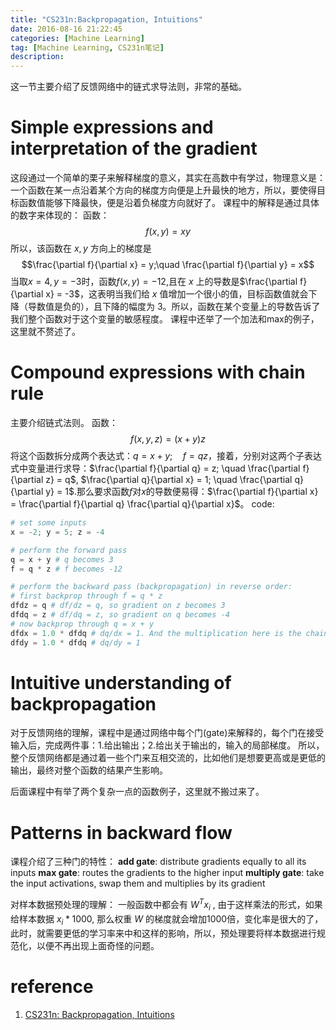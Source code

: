 ```yaml
---
title: "CS231n:Backpropagation, Intuitions"
date: 2016-08-16 21:22:45
categories: [Machine Learning]
tag: [Machine Learning, CS231n笔记]
description: 
---
```


这一节主要介绍了反馈网络中的链式求导法则，非常的基础。

# Simple expressions and interpretation of the gradient
这段通过一个简单的栗子来解释梯度的意义，其实在高数中有学过，物理意义是：一个函数在某一点沿着某个方向的梯度方向便是上升最快的地方，所以，要使得目标函数值能够下降最快，便是沿着负梯度方向就好了。
课程中的解释是通过具体的数字来体现的：
函数：$$f(x, y) = xy$$
所以，该函数在 $x, y$ 方向上的梯度是 $$\frac{\partial f}{\partial x} = y;\quad \frac{\partial f}{\partial y} = x$$
当取$x=4, y=-3$时，函数$f(x, y) = -12$,且在 $x$ 上的导数是$\frac{\partial f}{\partial x} = -3$，这表明当我们给 $x$ 值增加一个很小的值，目标函数值就会下降（导数值是负的），且下降的幅度为 $3$。所以，函数在某个变量上的导数告诉了我们整个函数对于这个变量的敏感程度。
课程中还举了一个加法和max的例子，这里就不赘述了。

# Compound expressions with chain rule
主要介绍链式法则。
函数：
$$f(x, y, z) = (x + y)z$$
将这个函数拆分成两个表达式：$q = x + y;\quad f = qz$，接着，分别对这两个子表达式中变量进行求导：$\frac{\partial f}{\partial q} = z; \quad \frac{\partial f}{\partial z} = q$, $\frac{\partial q}{\partial x} = 1; \quad \frac{\partial q}{\partial y} = 1$.那么要求函数$f$对$x$的导数便易得：$\frac{\partial f}{\partial x} = \frac{\partial f}{\partial q} \frac{\partial q}{\partial x}$。
code:
```python
# set some inputs
x = -2; y = 5; z = -4

# perform the forward pass
q = x + y # q becomes 3
f = q * z # f becomes -12

# perform the backward pass (backpropagation) in reverse order:
# first backprop through f = q * z
dfdz = q # df/dz = q, so gradient on z becomes 3
dfdq = z # df/dq = z, so gradient on q becomes -4
# now backprop through q = x + y
dfdx = 1.0 * dfdq # dq/dx = 1. And the multiplication here is the chain rule!
dfdy = 1.0 * dfdq # dq/dy = 1
```

# Intuitive understanding of backpropagation
对于反馈网络的理解，课程中是通过网络中每个门(gate)来解释的，每个门在接受输入后，完成两件事：1.给出输出；2.给出关于输出的，输入的局部梯度。
所以，整个反馈网络都是通过着一些个门来互相交流的，比如他们是想要更高或是更低的输出，最终对整个函数的结果产生影响。

后面课程中有举了两个复杂一点的函数例子，这里就不搬过来了。

# Patterns in backward flow
课程介绍了三种门的特性：
**add gate**: distribute gradients equally to all its inputs
**max gate**: routes the gradients to the higher input
**multiply gate**: take the input activations, swap them and multiplies by its gradient

对样本数据预处理的理解：
一般函数中都会有 $W^T x_i$ , 由于这样乘法的形式，如果给样本数据 $x_i * 1000$, 那么权重 $W$ 的梯度就会增加1000倍，变化率是很大的了，此时，就需要更低的学习率来中和这样的影响，所以，预处理要将样本数据进行规范化，以便不再出现上面奇怪的问题。

# reference
1. [CS231n: Backpropagation, Intuitions](http://cs231n.github.io/optimization-2/)